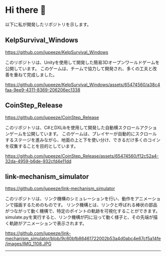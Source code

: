 # Hi there 👋

以下に私が開発したリポジトリを示します。

## KelpSurvival_Windows

https://github.com/jupeeze/KelpSurvival_Windows

このリポジトリは、Unityを使用して開発した簡易3Dオープンワールドゲームを公開しています。
このゲームは、チームで協力して開発され、多くの工夫と改善を重ねて完成しました。

https://github.com/jupeeze/KelpSurvival_Windows/assets/65474560/a38c4faa-9ee9-4311-8369-206206ec1338

## CoinStep_Release

https://github.com/jupeeze/CoinStep_Release

このリポジトリは、C#とDXLibを使用して開発した自動横スクロールアクションゲームを公開しています。
このゲームは、プレイヤーが自動的にスクロールするステージを進みながら、地面の上と下を使い分け、できるだけ多くのコインを収集することを目的としています。

https://github.com/jupeeze/CoinStep_Release/assets/65474560/f12c52a4-32da-4959-b6de-932cfd4e11dd

## link-mechanism_simulator

https://github.com/jupeeze/link-mechanism_simulator

このリポジトリは、リンク機構のシミュレーションを行い、動作をアニメーションで描画するためのものです。
リンク機構とは、リンクと呼ばれる棒状の部品がつながって動く機構で、特定のポイントの軌跡を可視化することができます。
simulate.pyを実行すると、リンク機構が円に沿って動く様子と、その先端が描く軌跡がアニメーションで表示されます。

https://github.com/jupeeze/link-mechanism_simulator/blob/9c60bfb86461722002b53a4d0abc4e67cf5a14fe/images/IMG_1108.JPG

---


<!--
**jupeeze/jupeeze** is a ✨ _special_ ✨ repository because its `README.md` (this file) appears on your GitHub profile.

Here are some ideas to get you started:

- 🔭 I’m currently working on ...
- 🌱 I’m currently learning ...
- 👯 I’m looking to collaborate on ...
- 🤔 I’m looking for help with ...
- 💬 Ask me about ...
- 📫 How to reach me: ...
- 😄 Pronouns: ...
- ⚡ Fun fact: ...
-->
